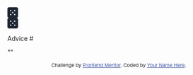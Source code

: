 
<!DOCTYPE html>
<html lang="en">
<head>
  <meta charset="UTF-8">
  <meta name="viewport" content="width=device-width, initial-scale=1.0"> <!-- displays site properly based on user's device -->

  <link rel="icon" type="image/png" sizes="32x32" href="./images/favicon-32x32.png">
  
  <title>Frontend Mentor | Advice generator app</title>

  <!-- Feel free to remove these styles or customise in your own stylesheet 👍 -->
  <style>
    .attribution { font-size: 11px; text-align: center; }
    .attribution a { color: hsl(228, 45%, 44%); }
  </style>
</head>
<body>
    <div>
      <svg width="24" height="24" xmlns="http://www.w3.org/2000/svg">
        <path d="M20 0H4a4.005 4.005 0 0 0-4 4v16a4.005 4.005 0 0 0 4 4h16a4.005 4.005 0 0 0 4-4V4a4.005 4.005 0 0 0-4-4ZM7.5 18a1.5 1.5 0 1 1 0-3 1.5 1.5 0 0 1 0 3Zm0-9a1.5 1.5 0 1 1 0-3 1.5 1.5 0 0 1 0 3Zm4.5 4.5a1.5 1.5 0 1 1 0-3 1.5 1.5 0 0 1 0 3Zm4.5 4.5a1.5 1.5 0 1 1 0-3 1.5 1.5 0 0 1 0 3Zm0-9a1.5 1.5 0 1 1 0-3 1.5 1.5 0 0 1 0 3Z" fill="#202733"/>
      </svg>
    </div>
  <svg width="24" height="24" xmlns="http://www.w3.org/2000/svg">
    <path d="M20 0H4a4.005 4.005 0 0 0-4 4v16a4.005 4.005 0 0 0 4 4h16a4.005 4.005 0 0 0 4-4V4a4.005 4.005 0 0 0-4-4ZM7.5 18a1.5 1.5 0 1 1 0-3 1.5 1.5 0 0 1 0 3Zm0-9a1.5 1.5 0 1 1 0-3 1.5 1.5 0 0 1 0 3Zm4.5 4.5a1.5 1.5 0 1 1 0-3 1.5 1.5 0 0 1 0 3Zm4.5 4.5a1.5 1.5 0 1 1 0-3 1.5 1.5 0 0 1 0 3Zm0-9a1.5 1.5 0 1 1 0-3 1.5 1.5 0 0 1 0 3Z" fill="#202733"/>
  </svg>

  Advice #<!-- Advice ID goes here -->

  "<!-- Advice text goes here -->"
  
  <div class="attribution">
    Challenge by <a href="https://www.frontendmentor.io?ref=challenge" target="_blank">Frontend Mentor</a>. 
    Coded by <a href="#">Your Name Here</a>.
  </div>
</body>
</html>